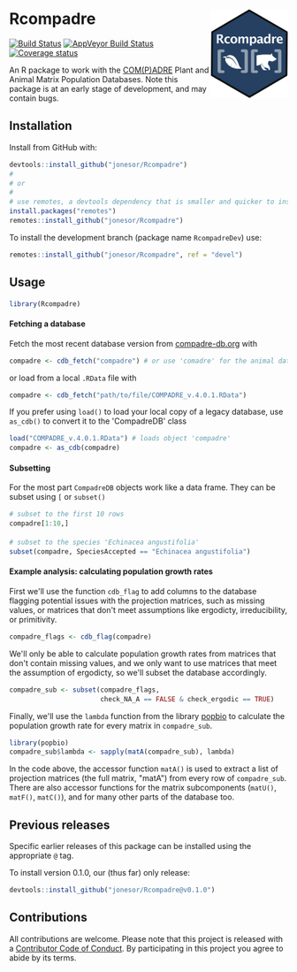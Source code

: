 
<!-- README.md is generated from README.Rmd. Please edit that file -->
Rcompadre <img src="man/figures/logo.png" height="160px" align="right" />
=========================================================================

[![Build Status](https://travis-ci.org/jonesor/Rcompadre.svg?branch=master)](https://travis-ci.org/jonesor/Rcompadre) [![AppVeyor Build Status](https://ci.appveyor.com/api/projects/status/github/jonesor/Rcompadre?branch=master&svg=true)](https://ci.appveyor.com/project/jonesor/Rcompadre) [![Coverage status](https://codecov.io/gh/jonesor/Rcompadre/branch/master/graph/badge.svg)](https://codecov.io/github/jonesor/Rcompadre?branch=master)

An R package to work with the [COM(P)ADRE](https://www.compadre-db.org/) Plant and Animal Matrix Population Databases. Note this package is at an early stage of development, and may contain bugs.

Installation
------------

Install from GitHub with:

``` r
devtools::install_github("jonesor/Rcompadre")
#
# or
#
# use remotes, a devtools dependency that is smaller and quicker to install
install.packages("remotes")
remotes::install_github("jonesor/Rcompadre")
```

To install the development branch (package name `RcompadreDev`) use:

``` r
remotes::install_github("jonesor/Rcompadre", ref = "devel")
```

Usage
-----

``` r
library(Rcompadre)
```

#### Fetching a database

Fetch the most recent database version from [compadre-db.org](https://www.compadre-db.org/) with

``` r
compadre <- cdb_fetch("compadre") # or use 'comadre' for the animal database
```

or load from a local `.RData` file with

``` r
compadre <- cdb_fetch("path/to/file/COMPADRE_v.4.0.1.RData")
```

If you prefer using `load()` to load your local copy of a legacy database, use `as_cdb()` to convert it to the 'CompadreDB' class

``` r
load("COMPADRE_v.4.0.1.RData") # loads object 'compadre'
compadre <- as_cdb(compadre)
```

#### Subsetting

For the most part `CompadreDB` objects work like a data frame. They can be subset using `[` or `subset()`

``` r
# subset to the first 10 rows
compadre[1:10,]

# subset to the species 'Echinacea angustifolia'
subset(compadre, SpeciesAccepted == "Echinacea angustifolia")
```

#### Example analysis: calculating population growth rates

First we'll use the function `cdb_flag` to add columns to the database flagging potential issues with the projection matrices, such as missing values, or matrices that don't meet assumptions like ergodicty, irreducibility, or primitivity.

``` r
compadre_flags <- cdb_flag(compadre)
```

We'll only be able to calculate population growth rates from matrices that don't contain missing values, and we only want to use matrices that meet the assumption of ergodicty, so we'll subset the database accordingly.

``` r
compadre_sub <- subset(compadre_flags,
                       check_NA_A == FALSE & check_ergodic == TRUE)
```

Finally, we'll use the `lambda` function from the library [popbio](https://github.com/cstubben/popbio) to calculate the population growth rate for every matrix in `compadre_sub`.

``` r
library(popbio)
compadre_sub$lambda <- sapply(matA(compadre_sub), lambda)
```

In the code above, the accessor function `matA()` is used to extract a list of projection matrices (the full matrix, "matA") from every row of `compadre_sub`. There are also accessor functions for the matrix subcomponents (`matU()`, `matF()`, `matC()`), and for many other parts of the database too.

Previous releases
-----------------

Specific earlier releases of this package can be installed using the appropriate `@` tag.

To install version 0.1.0, our (thus far) only release:

``` r
devtools::install_github("jonesor/Rcompadre@v0.1.0")
```

Contributions
-------------

All contributions are welcome. Please note that this project is released with a [Contributor Code of Conduct](CONDUCT.md). By participating in this project you agree to abide by its terms.
